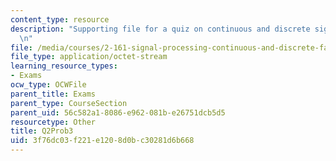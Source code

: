 ```yaml
---
content_type: resource
description: "Supporting file for a quiz on continuous and discrete signal processing.\r\
  \n"
file: /media/courses/2-161-signal-processing-continuous-and-discrete-fall-2008/3f76dc03f221e1208d0bc30281d6b668_Q2Prob3.mat
file_type: application/octet-stream
learning_resource_types:
- Exams
ocw_type: OCWFile
parent_title: Exams
parent_type: CourseSection
parent_uid: 56c582a1-8086-e962-081b-e26751dcb5d5
resourcetype: Other
title: Q2Prob3
uid: 3f76dc03-f221-e120-8d0b-c30281d6b668
---
```

